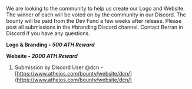 We are looking to the community to help us create our Logo and Website. The winner of each will be voted on by the community in our Discord. The bounty will be paid from the Dev Fund a few weeks after release. Please post all submissions in the #branding Discord channel. Contact Berran in Discord if you have any questions. 

**Logo & Branding - _500 ATH Reward_**

**Website - _2000 ATH Reward_**
1. Submission by Discord User @dcn - [https://www.atheios.com/bounty/website/dcn/](https://www.atheios.com/bounty/website/dcn/)
